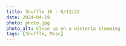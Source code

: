 ```yaml
---
title: Shuffle 16 - 6/13/22
date: 2024-04-19
photo: photo.jpg
photo_alt: Close up on a wisteria blooming
tags: [Shuffle, Misc]
---
```

